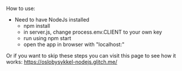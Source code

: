 How to use:

- Need to have NodeJs installed
  - npm install
  - in server.js, change process.env.CLIENT to your own key
  - run using npm start
  - open the app in browser with "localhost:<port-number>"

Or if you want to skip these steps you can visit this page to see how it works:
<a href="https://oslobysykkel-nodejs.glitch.me/" target="_blank">https://oslobysykkel-nodejs.glitch.me/</a>